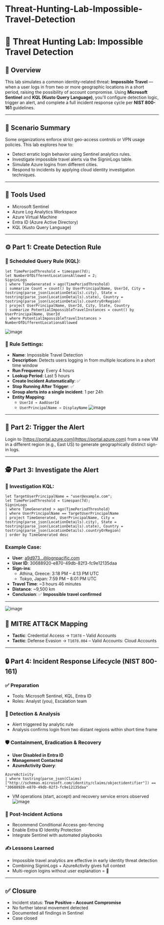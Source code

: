 # Threat-Hunting-Lab-Impossible-Travel-Detection

# 🚨 Threat Hunting Lab: Impossible Travel Detection

## 📘 Overview
This lab simulates a common identity-related threat: **Impossible Travel** — when a user logs in from two or more geographic locations in a short period, raising the possibility of account compromise. Using **Microsoft Sentinel** and **KQL (Kusto Query Language)**, you'll configure detection logic, trigger an alert, and complete a full incident response cycle per **NIST 800-161** guidelines.

---

## 🧪 Scenario Summary
Some organizations enforce strict geo-access controls or VPN usage policies. This lab explores how to:
- Detect erratic login behavior using Sentinel analytics rules.
- Investigate impossible travel alerts via the SigninLogs table.
- Simulate Azure logins from different cities.
- Respond to incidents by applying cloud identity investigation techniques.

---

## 🧰 Tools Used
- Microsoft Sentinel
- Azure Log Analytics Workspace
- Azure Virtual Machine
- Entra ID (Azure Active Directory)
- KQL (Kusto Query Language)

---

## ⚙️ Part 1: Create Detection Rule
### 🔎 Scheduled Query Rule (KQL):
```kql
let TimePeriodThreshold = timespan(7d);
let NumberOfDifferentLocationsAllowed = 2;
SigninLogs
| where TimeGenerated > ago(TimePeriodThreshold)
| summarize Count = count() by UserPrincipalName, UserId, City = tostring(parse_json(LocationDetails).city), State = tostring(parse_json(LocationDetails).state), Country = tostring(parse_json(LocationDetails).countryOrRegion)
| project UserPrincipalName, UserId, City, State, Country
| summarize PotentialImpossibleTravelInstances = count() by UserPrincipalName, UserId
| where PotentialImpossibleTravelInstances > NumberOfDifferentLocationsAllowed
```
![image](https://github.com/user-attachments/assets/feea9881-6ee5-434c-9306-aadf414671d4)

### 📌 Rule Settings:
- **Name**: Impossible Travel Detection
- **Description**: Detects users logging in from multiple locations in a short time window
- **Run Frequency**: Every 4 hours
- **Lookup Period**: Last 5 hours
- **Create Incident Automatically**: ✅
- **Stop Running After Trigger**: ✅
- **Group alerts into a single incident**: 1 per 24h
- **Entity Mapping**:
  - `UserId → AadUserId`
  - `UserPrincipalName → DisplayName`
![image](https://github.com/user-attachments/assets/c2d697e2-5d85-4ec2-92ec-489cbbd27ed2)

---

## 🚨 Part 2: Trigger the Alert
Login to [https://portal.azure.com](https://portal.azure.com) from a new VM in a different region (e.g., East US) to generate geographically distinct sign-in logs.

---

## 🕵️ Part 3: Investigate the Alert

### 🔬 Investigation KQL:
```kql
let TargetUserPrincipalName = "user@example.com";
let TimePeriodThreshold = timespan(7d);
SigninLogs
| where TimeGenerated > ago(TimePeriodThreshold)
| where UserPrincipalName == TargetUserPrincipalName
| project TimeGenerated, UserPrincipalName, City = tostring(parse_json(LocationDetails).city), State = tostring(parse_json(LocationDetails).state), Country = tostring(parse_json(LocationDetails).countryOrRegion)
| order by TimeGenerated desc
```

### Example Case:
- **User**: a9d973...@lognpacific.com  
- **User ID**: 30688920-e870-49db-82f3-fc9e12135daa  
- **Sign-ins**:
  - Athina, Greece: 3:18 PM – 4:13 PM UTC  
  - Tokyo, Japan: 7:59 PM – 8:01 PM UTC  
- **Travel Time**: ~3 hours 46 minutes
- **Distance**: ~9,500 km
- **Conclusion**: ✅ **Impossible travel confirmed**

---
![image](https://github.com/user-attachments/assets/a8a41675-72d5-422b-8a75-0e7481a4e9e0)

## 🧭 MITRE ATT&CK Mapping
- **Tactic**: Credential Access → `T1078` – Valid Accounts
- **Tactic**: Defense Evasion → `T1078.004` – Valid Accounts: Cloud Accounts

---

## 🔒 Part 4: Incident Response Lifecycle (NIST 800-161)

### ✅ Preparation
- Tools: Microsoft Sentinel, KQL, Entra ID
- Roles: Analyst (you), Escalation team

### 🔎 Detection & Analysis
- Alert triggered by analytic rule
- Analysis confirms login from two distant regions within short time frame

### 🛡️ Containment, Eradication & Recovery
- **User Disabled in Entra ID**
- **Management Contacted**
- **AzureActivity Query**:
```kql
AzureActivity
| where tostring(parse_json(Claims)["http://schemas.microsoft.com/identity/claims/objectidentifier"]) == "30688920-e870-49db-82f3-fc9e12135daa"
```
- VM operations (start, accept) and recovery service errors observed
![image](https://github.com/user-attachments/assets/1b866340-4bff-432c-8516-a4eacb78b56a)

### 🧾 Post-Incident Actions
- Recommend Conditional Access geo-fencing
- Enable Entra ID Identity Protection
- Integrate Sentinel with automated playbooks

### ✍️ Lessons Learned
- Impossible travel analytics are effective in early identity threat detection
- Combining SigninLogs + AzureActivity gives full context
- Multi-region logins without user explanation = 🚩

---

## ✅ Closure
- Incident status: **True Positive – Account Compromise**
- No further lateral movement detected
- Documented all findings in Sentinel
- Case closed
